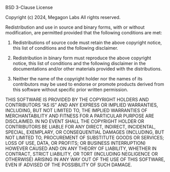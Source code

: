 BSD 3-Clause License

Copyright (c) 2024, Megagon Labs
All rights reserved.

Redistribution and use in source and binary forms, with or without 
modification, are permitted provided that the following conditions are met:

1.  Redistributions of source code must retain the above copyright notice, this
   list of conditions and the following disclaimer.

2. Redistribution in binary form must reproduce the above copyright notice,
   this list of conditions and the following disclaimer in the documentations
   and/or other materials provided with the distributions.

3. Neither the name of the copyright holder nor the names of its contributors
   may be used to endorse or promote products derived from this software without
   specific prior written permission.

THIS SOFTWARE IS PROVIDED BY THE COPYRIGHT HOLDERS AND CONTRIBUTORS “AS IS” 
AND ANY EXPRESS OR IMPLIED WARRANTIES, INCLUDING, BUT NOT LIMITED TO, THE 
IMPLIED WARRANTIES OF MERCHANTABILITY AND FITNESS FOR A PARTICULAR PURPOSE 
ARE DISCLAIMED. IN NO EVENT SHALL THE COPYRIGHT HOLDER OR CONTRIBUTORS BE 
LIABLE FOR ANY DIRECT, INDIRECT, INCIDENTAL, SPECIAL, EXEMPLARY, OR 
CONSEQUENTIAL DAMAGES (INCLUDING, BUT NOT LIMITED TO, PROCUREMENT OF 
SUBSTITUTE GOODS OR SERVICES; LOSS OF USE, DATA, OR PROFITS; OR BUSINESS 
INTERRUPTION) HOWEVER CAUSED AND ON ANY THEORY OF LIABILITY, WHETHER IN 
CONTRACT, STRICT LIABILITY, OR TORT (INCLUDING NEGLIGENCE OR OTHERWISE) 
ARISING IN ANY WAY OUT OF THE USE OF THIS SOFTWARE, EVEN IF ADVISED OF 
THE POSSIBILITY OF SUCH DAMAGE.

